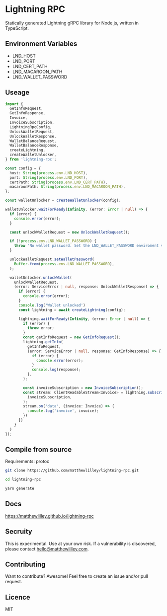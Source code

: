 # Lightning RPC

Statically generated Lightning gRPC library for Node.js, written in TypeScript.

## Environment Variables

- LND_HOST
- LND_PORT
- LND_CERT_PATH
- LND_MACAROON_PATH
- LND_WALLET_PASSWORD

## Useage

```typescript
import {
  GetInfoRequest,
  GetInfoResponse,
  Invoice,
  InvoiceSubscription,
  LightningRpcConfig,
  UnlockWalletRequest,
  UnlockWalletResponse,
  WalletBalanceRequest,
  WalletBalanceResponse,
  createLightning,
  createWalletUnlocker,
} from 'lightning-rpc';

const config = {
  host: String(process.env.LND_HOST),
  port: String(process.env.LND_PORT),
  certPath: String(process.env.LND_CERT_PATH),
  macaroonPath: String(process.env.LND_MACAROON_PATH),
};

const walletUnlocker = createWalletUnlocker(config);

walletUnlocker.waitForReady(Infinity, (error: Error | null) => {
  if (error) {
    console.error(error);
  }

  const unlockWalletRequest = new UnlockWalletRequest();

  if (!process.env.LND_WALLET_PASSWORD) {
    throw 'No wallet password. Set the LND_WALLET_PASSWORD enviroment variable.';
  }

  unlockWalletRequest.setWalletPassword(
    Buffer.from(process.env.LND_WALLET_PASSWORD),
  );

  walletUnlocker.unlockWallet(
    unlockWalletRequest,
    (error: ServiceError | null, response: UnlockWalletResponse) => {
      if (error) {
        console.error(error);
      }
      console.log('Wallet unlocked')
      const lightning = await createLightning(config);

      lightning.waitForReady(Infinity, (error: Error | null) => {
        if (error) {
          throw error;
        }
        const getInfoRequest = new GetInfoRequest();
        lightning.getInfo(
          getInfoRequest,
          (error: ServiceError | null, response: GetInfoResponse) => {
            if (error) {
              console.error(error);
            }
            console.log(response);
          },
        );

        const invoiceSubscription = new InvoiceSubscription();
        const stream: ClientReadableStream<Invoice> = lightning.subscribeInvoices(
          invoiceSubscription,
        );
        stream.on('data', (invoice: Invoice) => {
          console.log('invoice', invoice);
        })
      })
    }
  )
});

```

## Compile from source

Requirements: protoc

```bash
git clone https://github.com/matthewlilley/lightning-rpc.git

cd lightning-rpc

yarn generate
```

## Docs

https://matthewlilley.github.io/lightning-rpc

## Secruity

This is experimental. Use at your own risk. If a vulnerability is discovered, please contact hello@matthewlilley.com.

## Contributing

Want to contribute? Awesome! Feel free to create an issue and/or pull request.

## Licence

MIT
